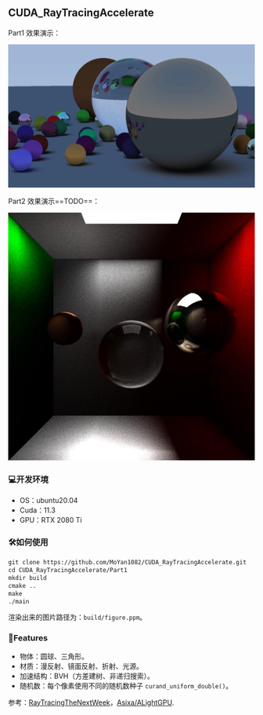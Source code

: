## CUDA_RayTracingAccelerate

Part1 效果演示：

![example](./images/figure1.png)

Part2 效果演示==TODO==：

![example](./images/figure2.jpg)

### :computer:开发环境

- OS：ubuntu20.04
- Cuda：11.3
- GPU：RTX 2080 Ti 

### :hammer_and_wrench:如何使用

```shell
git clone https://github.com/MoYan1082/CUDA_RayTracingAccelerate.git
cd CUDA_RayTracingAccelerate/Part1
mkdir build
cmake ..
make
./main
```

渲染出来的图片路径为：`build/figure.ppm`。

### :milky_way:Features

- 物体：圆球、三角形。
- 材质：漫反射、镜面反射、折射、光源。
- 加速结构：BVH（方差建树、非递归搜索）。
- 随机数：每个像素使用不同的随机数种子 `curand_uniform_double()`。



参考：[RayTracingTheNextWeek](http://raytracing.github.io/books/RayTracingTheNextWeek.html)，[Asixa/ALightGPU](https://github.com/Asixa/ALightGPU).

